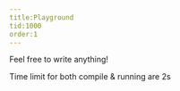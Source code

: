 ```yaml
---
title:Playground
tid:1000
order:1
---
```


Feel free to write anything!

Time limit for both compile & running are 2s